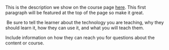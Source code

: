 This is the description we show on the course page [here](https://lab.github.com/venture-for-america/welcome-to-learn-3). This first paragraph will be featured at the top of the page so make it great.
​

​
Be sure to tell the learner about the technology you are teaching, why they should learn it, how they can use it, and what you will teach them.
​


Include information on how they can reach you for questions about the content or course. 
